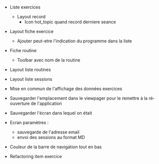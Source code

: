 - Liste exercices
    - Layout record
        - Icon hot_topic quand record derniere seance

- Layout fiche exercice
    - Ajouter peut-etre l'indication du programme dans la liste

- Fiche routine
    - Toolbar avec nom de la routine

- Layout liste routines

- Layout liste sessions

- Mise en commun de l'affichage des données exercices

- Sauvegarder l'emplacement dans le viewpager pour le remettre à la ré-ouverture de l'application
- Sauvegarder l'écran dans lequel on était

- Ecran paramètres :
    - sauvegarde de l'adresse email
    - envoi des sessions au format MD

- Couleur de la barre de navigation tout en bas

- Refactoring item exercice